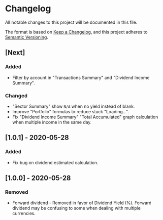 # Changelog
All notable changes to this project will be documented in this file.

The format is based on [Keep a Changelog](https://keepachangelog.com/en/1.0.0/),
and this project adheres to [Semantic Versioning](https://semver.org/spec/v2.0.0.html).

## [Next]
### Added
- Filter by account in "Transactions Summary" and "Dividend Income Summary".
### Changed
- "Sector Summary" show `N/A` when no yield instead of blank.
- Improve "Portfolio" formulas to reduce stuck "Loading...".
- Fix "Dividend Income Summary" "Total Accumulated" graph calculation when multiple income in the same day.

## [1.0.1] - 2020-05-28
### Added
- Fix bug on dividend estimated calculation.

## [1.0.0] - 2020-05-28
### Removed
- Forward dividend - Removed in favor of Dividend Yield (%). Forward dividend may be confusing to some when dealing with multiple currencies.